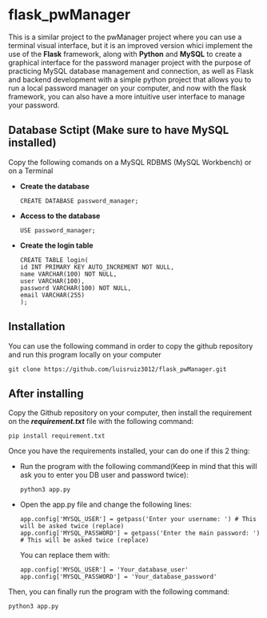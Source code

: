 # flask_pwManager
This is a similar project to the pwManager project where you can use a terminal visual interface, but it is an improved version whici implement the use of the **Flask** framework, along with **Python** and **MySQL** to create a graphical interface for the password manager project with the purpose of practicing MySQL database management and connection, as well as Flask and backend development with a simple python project that allows you to run a local password manager on your computer, and now with the flask framework, you can also have a more intuitive user interface to manage your password.

## Database Sctipt (Make sure to have MySQL installed)
Copy the following comands on a MySQL RDBMS (MySQL Workbench) or on a Terminal

- **Create the database**
       
      CREATE DATABASE password_manager;
      
- **Access to the database**
    
      USE password_manager;

- **Create the login table**

      CREATE TABLE login(
      id INT PRIMARY KEY AUTO_INCREMENT NOT NULL,
      name VARCHAR(100) NOT NULL,
      user VARCHAR(100),
      password VARCHAR(100) NOT NULL,
      email VARCHAR(255)
      );
      
## Installation
You can use the following command in order to copy the github repository and run this program locally on your computer
    
    git clone https://github.com/luisruiz3012/flask_pwManager.git

## After installing
Copy the Github repository on your computer, then install the requirement on the ***requirement.txt*** file with the following command:
      
    pip install requirement.txt

Once you have the requirements installed, your can do one if this 2 thing:

- Run the program with the following command(Keep in mind that this will ask you to enter you DB user and password twice):
    
      python3 app.py
      
- Open the app.py file and change the following lines:

      app.config['MYSQL_USER'] = getpass('Enter your username: ') # This will be asked twice (replace)
      app.config['MYSQL_PASSWORD'] = getpass('Enter the main password: ') # This will be asked twice (replace)
  
  You can replace them with:
      
      app.config['MYSQL_USER'] = 'Your_database_user'
      app.config['MYSQL_PASSWORD'] = 'Your_database_password'

Then, you can finally run the program with the following command:

    python3 app.py

